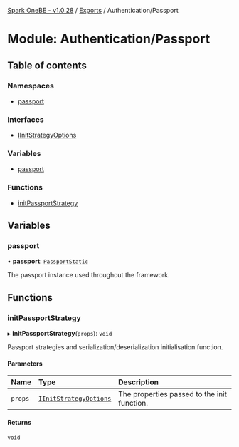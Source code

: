 [Spark OneBE - v1.0.28](../README.md) / [Exports](../modules.md) / Authentication/Passport

# Module: Authentication/Passport

## Table of contents

### Namespaces

- [passport](Authentication_Passport.passport.md)

### Interfaces

- [IInitStrategyOptions](../interfaces/Authentication_Passport.IInitStrategyOptions.md)

### Variables

- [passport](Authentication_Passport.md#passport)

### Functions

- [initPassportStrategy](Authentication_Passport.md#initpassportstrategy)

## Variables

### passport

• **passport**: [`PassportStatic`](../interfaces/Authentication_Passport.passport.PassportStatic.md)

The passport instance used throughout the framework.

## Functions

### initPassportStrategy

▸ **initPassportStrategy**(`props`): `void`

Passport strategies and serialization/deserialization initialisation function.

#### Parameters

| Name | Type | Description |
| :------ | :------ | :------ |
| `props` | [`IInitStrategyOptions`](../interfaces/Authentication_Passport.IInitStrategyOptions.md) | The properties passed to the init function. |

#### Returns

`void`

